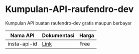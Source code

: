 # Kumpulan-API-raufendro-dev
Kumpulan API buatan raufendro-dev gratis maupun berbayar

| Nama API | Dokumentasi  | Harga  |
| ------- | --- | --- |
| insta-api-id | [Link](https://github.com/raufendro-dev/Kumpulan-API-raufendro-dev/blob/main/insta-api-id.txt) | Free |
